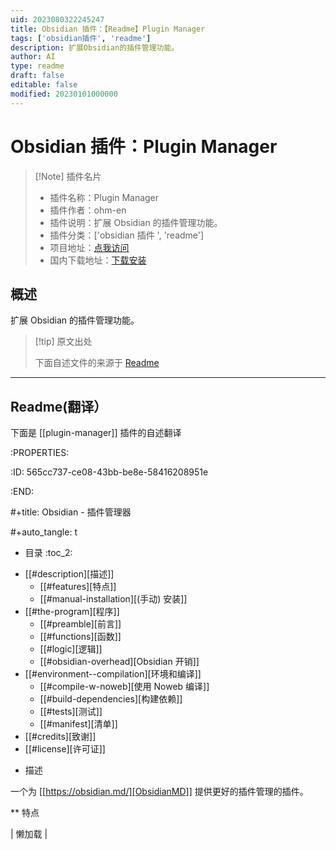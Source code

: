 ```yaml
---
uid: 2023080322245247
title: Obsidian 插件：【Readme】Plugin Manager
tags: ['obsidian插件', 'readme']
description: 扩展Obsidian的插件管理功能。
author: AI
type: readme
draft: false
editable: false
modified: 20230101000000
---
```


# Obsidian 插件：Plugin Manager

> [!Note] 插件名片
> - 插件名称：Plugin Manager
> - 插件作者：ohm-en
> - 插件说明：扩展 Obsidian 的插件管理功能。
> - 插件分类：['obsidian 插件 ', 'readme']
> - 项目地址：[点我访问](https://github.com/ohm-en/obsidian-plugin-manager)
> - 国内下载地址：[下载安装](https://pkmer.cn/products/plugin/pluginMarket/?plugin-manager)

## 概述

扩展 Obsidian 的插件管理功能。

> [!tip] 原文出处
>
>下面自述文件的来源于 [Readme](https://ghproxy.net/https://raw.githubusercontent.com/ohm-en/obsidian-plugin-manager/master/README.org)
>

---

## Readme(翻译）

下面是 [[plugin-manager]] 插件的自述翻译

:PROPERTIES:

:ID: 565cc737-ce08-43bb-be8e-58416208951e

:END:

#+title: Obsidian - 插件管理器

#+auto_tangle: t

* 目录 :toc_2:

- [[#description][描述]]
  - [[#features][特点]]
  - [[#manual-installation][(手动) 安装]]
- [[#the-program][程序]]
  - [[#preamble][前言]]
  - [[#functions][函数]]
  - [[#logic][逻辑]]
  - [[#obsidian-overhead][Obsidian 开销]]
- [[#environment--compilation][环境和编译]]
  - [[#compile-w-noweb][使用 Noweb 编译]]
  - [[#build-dependencies][构建依赖]]
  - [[#tests][测试]]
  - [[#manifest][清单]]
- [[#credits][致谢]]
- [[#license][许可证]]

* 描述

一个为 [[https://obsidian.md/][ObsidianMD]] 提供更好的插件管理的插件。

** 特点

| 懒加载 |
